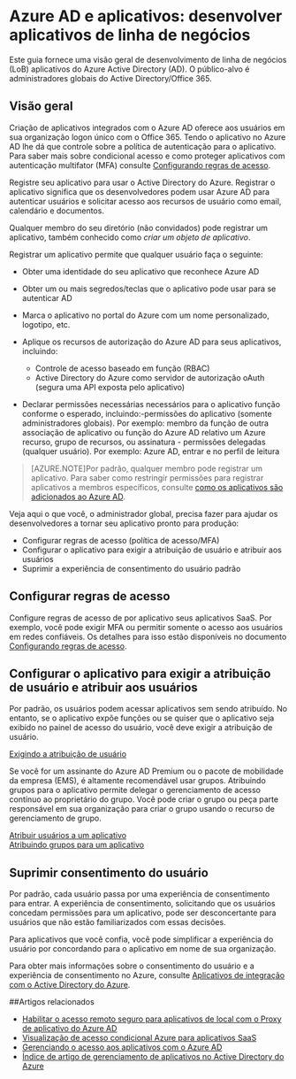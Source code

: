 <properties
    pageTitle="Azure AD e aplicativos: orientando desenvolvedores | Microsoft Azure"
    description="Escrito para profissionais de TI, este artigo fornece diretrizes para integrar aplicativos do Azure Active Directory."
    services="active-directory"
    documentationCenter=""
    authors="kgremban"
    manager="femila"
    editor=""/>

<tags
    ms.service="active-directory"
    ms.workload="identity"
    ms.tgt_pltfrm="na"
    ms.devlang="na"
    ms.topic="article"
    ms.date="08/03/2016"
    ms.author="kgremban"/>

# <a name="azure-ad-and-applications-develop-line-of-business-apps"></a>Azure AD e aplicativos: desenvolver aplicativos de linha de negócios

Este guia fornece uma visão geral de desenvolvimento de linha de negócios (LoB) aplicativos do Azure Active Directory (AD). O público-alvo é administradores globais do Active Directory/Office 365.

## <a name="overview"></a>Visão geral

Criação de aplicativos integrados com o Azure AD oferece aos usuários em sua organização logon único com o Office 365. Tendo o aplicativo no Azure AD lhe dá que controle sobre a política de autenticação para o aplicativo. Para saber mais sobre condicional acesso e como proteger aplicativos com autenticação multifator (MFA) consulte [Configurando regras de acesso](active-directory-conditional-access-azuread-connected-apps.md).

Registre seu aplicativo para usar o Active Directory do Azure. Registrar o aplicativo significa que os desenvolvedores podem usar Azure AD para autenticar usuários e solicitar acesso aos recursos de usuário como email, calendário e documentos.

Qualquer membro do seu diretório (não convidados) pode registrar um aplicativo, também conhecido como *criar um objeto de aplicativo*.

Registrar um aplicativo permite que qualquer usuário faça o seguinte:

- Obter uma identidade do seu aplicativo que reconhece Azure AD
- Obter um ou mais segredos/teclas que o aplicativo pode usar para se autenticar AD
- Marca o aplicativo no portal do Azure com um nome personalizado, logotipo, etc.
- Aplique os recursos de autorização do Azure AD para seus aplicativos, incluindo:
  - Controle de acesso baseado em função (RBAC)
  - Active Directory do Azure como servidor de autorização oAuth (segura uma API exposta pelo aplicativo)

- Declarar permissões necessárias necessários para o aplicativo função conforme o esperado, incluindo:-permissões do aplicativo (somente administradores globais). Por exemplo: membro da função de outra associação de aplicativo ou função do Azure AD relativo um Azure recurso, grupo de recursos, ou assinatura - permissões delegadas (qualquer usuário). Por exemplo: Azure AD, entrar e no perfil de leitura


> [AZURE.NOTE]Por padrão, qualquer membro pode registrar um aplicativo. Para saber como restringir permissões para registrar aplicativos a membros específicos, consulte [como os aplicativos são adicionados ao Azure AD](active-directory-how-applications-are-added.md#who-has-permission-to-add-applications-to-my-azure-ad-instance).

Veja aqui o que você, o administrador global, precisa fazer para ajudar os desenvolvedores a tornar seu aplicativo pronto para produção:

- Configurar regras de acesso (política de acesso/MFA)
- Configurar o aplicativo para exigir a atribuição de usuário e atribuir aos usuários
- Suprimir a experiência de consentimento do usuário padrão

## <a name="configure-access-rules"></a>Configurar regras de acesso

Configure regras de acesso de por aplicativo seus aplicativos SaaS. Por exemplo, você pode exigir MFA ou permitir somente o acesso aos usuários em redes confiáveis. Os detalhes para isso estão disponíveis no documento [Configurando regras de acesso](active-directory-conditional-access-azuread-connected-apps.md).

## <a name="configure-the-app-to-require-user-assignment-and-assign-users"></a>Configurar o aplicativo para exigir a atribuição de usuário e atribuir aos usuários

Por padrão, os usuários podem acessar aplicativos sem sendo atribuído. No entanto, se o aplicativo expõe funções ou se quiser que o aplicativo seja exibido no painel de acesso do usuário, você deve exigir a atribuição de usuário.

[Exigindo a atribuição de usuário](active-directory-applications-guiding-developers-requiring-user-assignment.md)

Se você for um assinante do Azure AD Premium ou o pacote de mobilidade da empresa (EMS), é altamente recomendável usar grupos. Atribuindo grupos para o aplicativo permite delegar o gerenciamento de acesso contínuo ao proprietário do grupo. Você pode criar o grupo ou peça parte responsável em sua organização para criar o grupo usando o recurso de gerenciamento de grupo.

[Atribuir usuários a um aplicativo](active-directory-applications-guiding-developers-assigning-users.md)  
[Atribuindo grupos para um aplicativo](active-directory-applications-guiding-developers-assigning-groups.md)

## <a name="suppress-user-consent"></a>Suprimir consentimento do usuário

Por padrão, cada usuário passa por uma experiência de consentimento para entrar. A experiência de consentimento, solicitando que os usuários concedam permissões para um aplicativo, pode ser desconcertante para usuários que não estão familiarizados com essas decisões.

Para aplicativos que você confia, você pode simplificar a experiência do usuário por concordando para o aplicativo em nome de sua organização.

Para obter mais informações sobre o consentimento do usuário e a experiência de consentimento no Azure, consulte [Aplicativos de integração com o Active Directory do Azure](active-directory-integrating-applications.md).

##<a name="related-articles"></a>Artigos relacionados

- [Habilitar o acesso remoto seguro para aplicativos de local com o Proxy de aplicativo do Azure AD](active-directory-application-proxy-get-started.md)
- [Visualização de acesso condicional Azure para aplicativos SaaS](active-directory-conditional-access-azuread-connected-apps.md)
- [Gerenciando o acesso aos aplicativos com o Azure AD](active-directory-managing-access-to-apps.md)
- [Índice de artigo de gerenciamento de aplicativos no Active Directory do Azure](active-directory-apps-index.md)
